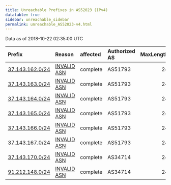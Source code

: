 ```yaml
---
title: Unreachable Prefixes in AS52023 (IPv4)
datatable: true
sidebar: unreachable_sidebar
permalink: unreachable_AS52023-v4.html
---
```


Data as of 2018-10-22 02:35:00 UTC


<div class="datatable-begin"></div>

| Prefix                                                   | Reason                                                                                                 | affected   | Authorized AS   |   MaxLength | Anchor                                         |   unreachable /24s |
|:---------------------------------------------------------|:-------------------------------------------------------------------------------------------------------|:-----------|:----------------|------------:|:-----------------------------------------------|-------------------:|
| [37.143.162.0/24](https://stat.ripe.net/37.143.162.0/24) | [INVALID ASN](https://rpki-validator.ripe.net/announcement-preview?asn=AS52023&prefix=37.143.162.0/24) | complete   | AS51793         |          24 | [RIPE](unreachable_RIPE_NCC_RPKI_Root-v4.html) |                  1 |
| [37.143.163.0/24](https://stat.ripe.net/37.143.163.0/24) | [INVALID ASN](https://rpki-validator.ripe.net/announcement-preview?asn=AS52023&prefix=37.143.163.0/24) | complete   | AS51793         |          24 | [RIPE](unreachable_RIPE_NCC_RPKI_Root-v4.html) |                  1 |
| [37.143.164.0/24](https://stat.ripe.net/37.143.164.0/24) | [INVALID ASN](https://rpki-validator.ripe.net/announcement-preview?asn=AS52023&prefix=37.143.164.0/24) | complete   | AS51793         |          24 | [RIPE](unreachable_RIPE_NCC_RPKI_Root-v4.html) |                  1 |
| [37.143.165.0/24](https://stat.ripe.net/37.143.165.0/24) | [INVALID ASN](https://rpki-validator.ripe.net/announcement-preview?asn=AS52023&prefix=37.143.165.0/24) | complete   | AS51793         |          24 | [RIPE](unreachable_RIPE_NCC_RPKI_Root-v4.html) |                  1 |
| [37.143.166.0/24](https://stat.ripe.net/37.143.166.0/24) | [INVALID ASN](https://rpki-validator.ripe.net/announcement-preview?asn=AS52023&prefix=37.143.166.0/24) | complete   | AS51793         |          24 | [RIPE](unreachable_RIPE_NCC_RPKI_Root-v4.html) |                  1 |
| [37.143.167.0/24](https://stat.ripe.net/37.143.167.0/24) | [INVALID ASN](https://rpki-validator.ripe.net/announcement-preview?asn=AS52023&prefix=37.143.167.0/24) | complete   | AS51793         |          24 | [RIPE](unreachable_RIPE_NCC_RPKI_Root-v4.html) |                  1 |
| [37.143.170.0/24](https://stat.ripe.net/37.143.170.0/24) | [INVALID ASN](https://rpki-validator.ripe.net/announcement-preview?asn=AS52023&prefix=37.143.170.0/24) | complete   | AS34714         |          24 | [RIPE](unreachable_RIPE_NCC_RPKI_Root-v4.html) |                  1 |
| [91.212.148.0/24](https://stat.ripe.net/91.212.148.0/24) | [INVALID ASN](https://rpki-validator.ripe.net/announcement-preview?asn=AS52023&prefix=91.212.148.0/24) | complete   | AS34714         |          24 | [RIPE](unreachable_RIPE_NCC_RPKI_Root-v4.html) |                  1 |

<div class="datatable-end"></div>